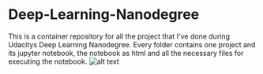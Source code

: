 # Deep-Learning-Nanodegree
This is a container repository for all the project that I've done during Udacitys Deep Learning Nanodegree. 
Every folder contains one project and its jupyter notebook, the notebook as html and all the necessary files for executing the notebook.
![alt text](https://drive.google.com/open?id=13pu_g5T6VNv9DYPsYthBhWaaoH1DljKI)
